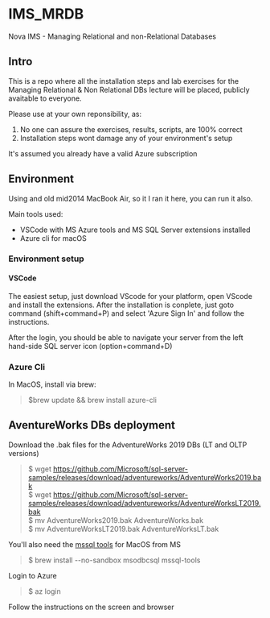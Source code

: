 # IMS_MRDB

Nova IMS - Managing Relational and non-Relational Databases

## Intro

This is a repo where all the installation steps and lab exercises for the Managing Relational & Non Relational DBs lecture will be placed, publicly avaitable to everyone.

Please use at your own reponsibility, as:

 1. No one can assure the exercises, results, scripts, are 100% correct
 2. Installation steps wont damage any of your environment's setup

It's assumed you already have a valid Azure subscription

## Environment

Using and old mid2014 MacBook Air, so it I ran it here, you can run it also.

Main tools used:

- VSCode with MS Azure tools and MS SQL Server extensions installed
- Azure cli for macOS

### Environment setup

#### VSCode

The easiest setup, just download VScode for your platform, open VScode and install the extensions. After the installation is conplete, just goto command (shift+command+P) and select 'Azure Sign In' and follow the instructions.

After the login, you should be able to navigate your server from the left hand-side SQL server icon (option+command+D)

### Azure Cli

In MacOS, install via brew:
> $brew update && brew install azure-cli  

## AventureWorks DBs deployment

Download the .bak files for the AdventureWorks 2019 DBs (LT and OLTP versions)
> $ wget <https://github.com/Microsoft/sql-server-samples/releases/download/adventureworks/AdventureWorks2019.bak>  
> $ wget <https://github.com/Microsoft/sql-server-samples/releases/download/adventureworks/AdventureWorksLT2019.bak>  
> $ mv AdventureWorks2019.bak AdventureWorks.bak  
> $ mv AdventureWorksLT2019.bak AdventureWorksLT.bak

You'll also need the [mssql tools]('https://cloudblogs.microsoft.com/sqlserver/2017/05/16/sql-server-command-line-tools-for-macos-released/') for MacOS from MS
> $ brew install --no-sandbox msodbcsql mssql-tools

Login to Azure
> $ az login

Follow the instructions on the screen and browser
